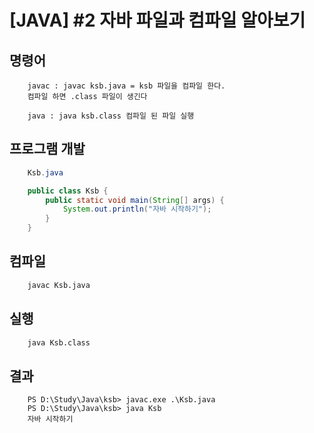 # [JAVA] #2 자바 파일과 컴파일 알아보기

## 명령어
```
    javac : javac ksb.java = ksb 파일을 컴파일 한다. 
    컴파일 하면 .class 파일이 생긴다

    java : java ksb.class 컴파일 된 파일 실행
```

## 프로그램 개발
```java
    Ksb.java 

    public class Ksb {
        public static void main(String[] args) {
            System.out.println("자바 시작하기");
        }
    }
```

## 컴파일
```bash
    javac Ksb.java
```

## 실행
```bash
    java Ksb.class
```

## 결과
```
    PS D:\Study\Java\ksb> javac.exe .\Ksb.java
    PS D:\Study\Java\ksb> java Ksb            
    자바 시작하기
```
